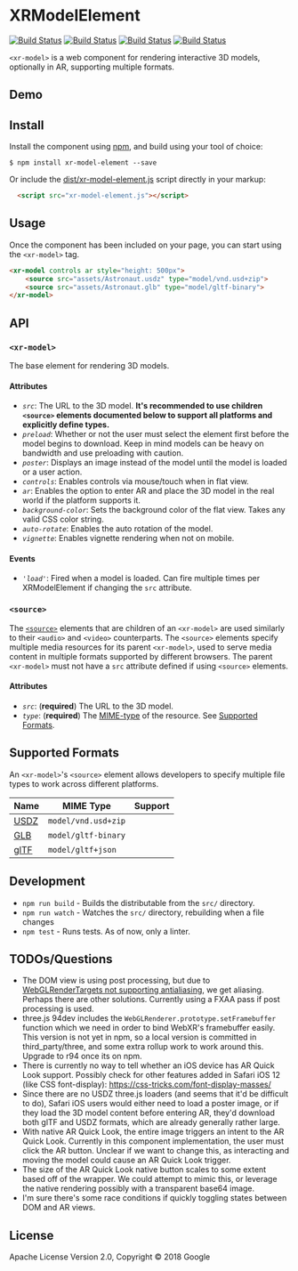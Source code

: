 # XRModelElement

[![Build Status](http://img.shields.io/travis/google/xr-model-element.svg?style=flat-square)](https://travis-ci.org/google/xr-model-element)
[![Build Status](http://img.shields.io/npm/v/xr-model-element.svg?style=flat-square)](https://www.npmjs.org/package/xr-model-element)
[![Build Status](http://img.shields.io/npm/dt/xr-model-element.svg?style=flat-square)](https://www.npmjs.org/package/xr-model-element)
[![Build Status](http://img.shields.io/npm/l/xr-model-element.svg?style=flat-square)](https://www.npmjs.org/package/xr-model-element)


`<xr-model>` is a web component for rendering interactive 3D models, optionally in AR,
supporting multiple formats.

## Demo

## Install

Install the component using [npm](https://www.npmjs.com/), and build using your tool of choice:

```
$ npm install xr-model-element --save
```

Or include the [dist/xr-model-element.js](dist/xr-model-element.js) script directly in your markup:

```html
  <script src="xr-model-element.js"></script>
```

## Usage

Once the component has been included on your page, you can start using the
`<xr-model>` tag.

```html
<xr-model controls ar style="height: 500px">
    <source src="assets/Astronaut.usdz" type="model/vnd.usd+zip">
    <source src="assets/Astronaut.glb" type="model/gltf-binary">
</xr-model>
```

## API

### `<xr-model>`

The base element for rendering 3D models.

#### Attributes

* *`src`*: The URL to the 3D model. **It's recommended to use children `<source>` elements documented below to support all platforms and explicitly define types.**
* *`preload`*: Whether or not the user must select the element first before the model begins to download. Keep in mind models can be heavy on bandwidth and use preloading with caution.
* *`poster`*: Displays an image instead of the model until the model is loaded or a user action.
* *`controls`*: Enables controls via mouse/touch when in flat view.
* *`ar`*: Enables the option to enter AR and place the 3D model in the real world if the platform supports it.
* *`background-color`*: Sets the background color of the flat view. Takes any valid CSS color string.
* *`auto-rotate`*: Enables the auto rotation of the model.
* *`vignette`*: Enables vignette rendering when not on mobile.

#### Events

* *`'load'`*: Fired when a model is loaded. Can fire multiple times per XRModelElement if changing the `src` attribute.

### `<source>`

The [`<source>`](https://developer.mozilla.org/en-US/docs/Web/HTML/Element/source)
elements that are children of an `<xr-model>` are used similarly to their `<audio>` and `<video>`
counterparts. The `<source>` elements specify multiple media resources for its parent
`<xr-model>`, used to serve media content in multiple formats supported by different browsers.
The parent `<xr-model>` must not have a `src` attribute defined if using `<source>` elements.

#### Attributes

* *`src`*: (**required**) The URL to the 3D model.
* *`type`*: (**required**) The [MIME-type](https://tools.ietf.org/html/rfc4281) of the resource. See [Supported Formats](#supported-formats).

## Supported Formats

An `<xr-model>`'s `<source>` element allows developers to specify multiple file types to work
across different platforms.

| Name | MIME Type | Support
| --- | --- | --- |
| [USDZ] | `model/vnd.usd+zip` |
| [GLB] | `model/gltf-binary` |
| [glTF] | `model/gltf+json` |

## Development

* `npm run build` - Builds the distributable from the `src/` directory.
* `npm run watch` - Watches the `src/` directory, rebuilding when a file changes
* `npm test` - Runs tests. As of now, only a linter.

## TODOs/Questions

* The DOM view is using post processing, but due to [WebGLRenderTargets not supporting antialiasing](https://github.com/mrdoob/three.js/issues/568), we get aliasing. Perhaps there are other solutions. Currently using a FXAA pass if post processing is used.
* three.js 94dev includes the `WebGLRenderer.prototype.setFramebuffer` function which we need in order to bind WebXR's framebuffer easily. This version is not yet in npm, so a local version is committed in third_party/three, and some extra rollup work to work around this. Upgrade to r94 once its on npm.
* There is currently no way to tell whether an iOS device has AR Quick Look support. Possibly check for other features added in Safari iOS 12 (like CSS font-display): https://css-tricks.com/font-display-masses/
* Since there are no USDZ three.js loaders (and seems that it'd be difficult to do), Safari iOS users would either need to load a poster image, or if they load the 3D model content before entering AR, they'd download both glTF and USDZ formats, which are already generally rather large.
* With native AR Quick Look, the entire image triggers an intent to the AR Quick Look. Currently in this component implementation, the user must click the AR button. Unclear if we want to change this, as interacting and moving the model could cause an AR Quick Look trigger.
* The size of the AR Quick Look native button scales to some extent based off of the wrapper. We could attempt to mimic this, or leverage the native rendering possibly with a transparent base64 image.
* I'm sure there's some race conditions if quickly toggling states between DOM and AR views.

## License

Apache License Version 2.0, Copyright © 2018 Google

[USDZ]: https://graphics.pixar.com/usd/docs/Usdz-File-Format-Specification.html
[glTF]: https://github.com/KhronosGroup/glTF/tree/master/specification/2.0
[glb]: https://github.com/KhronosGroup/glTF/tree/master/specification/2.0#glb-file-format-specification
